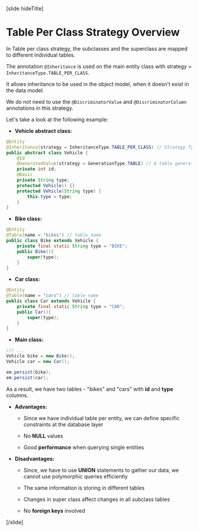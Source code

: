 [slide hideTitle]

# Table Per Class Strategy Overview

In Table per class strategy, the subclasses and the superclass are mapped to different individual tables.

The annotation `@Inheritance` is used on the main entity class with strategy = `InheritanceType.TABLE_PER_CLASS`.

It allows inheritance to be used in the object model, when it doesn't exist in the data model.

We do not need to use the `@DiscriminatorValue` and `@DiscriminatorColumn` annotations in this strategy.

Let's take a look at the following example:

- **Vehicle abstract class:**

``` java
@Entity
@Inheritance(strategy = InheritanceType.TABLE_PER_CLASS) // Strategy Type
public abstract class Vehicle {
    @Id
    @GeneratedValue(strategy = GenerationType.TABLE) // A table generation is used for each table
    private int id;
    @Basic
    private String type;
    protected Vehicle() {}
    protected Vehicle(String type) {
        this.type = type;
    }
}
```

- **Bike class:**

``` java
@Entity
@Table(name = "bikes") // table name
public class Bike extends Vehicle {
    private final static String type = "BIKE";
    public Bike(){
        super(type);
    }
}
```

- **Car class:**

``` java
@Entity
@Table(name = "cars") // table name
public class Car extends Vehicle {
    private final static String type = "CAR";
    public Car(){
        super(type);
    }
}
```

- **Main class:**

``` java
/// ...
Vehicle bike = new Bike();
Vehicle car = new Car();

em.persist(bike);
em.persist(car);
```


As a result, we have two tables - "bikes" and "cars" with **id** and **type** columns.


- **Advantages:**

  * Since we have individual table per entity, we can define specific constraints at the database layer

  * No **NULL** values

  * Good **performance** when querying single entities

- **Disadvantages:**

  * Since, we have to use **UNION** statements to gather our data, we cannot use polymorphic queries efficiently

  * The same information is storing in different tables

  * Changes in super class affect changes in all subclass tables

  * No **foreign keys** involved








[/slide]

